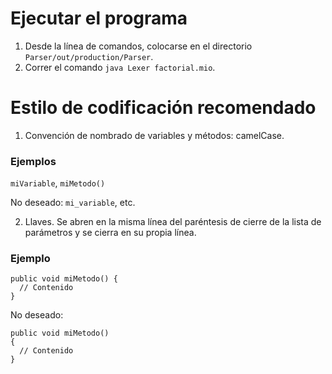 # Ejecutar el programa
1. Desde la línea de comandos, colocarse en el directorio `Parser/out/production/Parser`.
2. Correr el comando `java Lexer factorial.mio`.

# Estilo de codificación recomendado
1. Convención de nombrado de variables y métodos: camelCase.
### Ejemplos
`miVariable`, `miMetodo()`

No deseado: `mi_variable`, etc. 

2. Llaves. Se abren en la misma línea del paréntesis de cierre de la lista de parámetros y se cierra en su propia línea.
### Ejemplo
```
public void miMetodo() {
  // Contenido
}
```
No deseado:
```
public void miMetodo() 
{
  // Contenido
}
```
